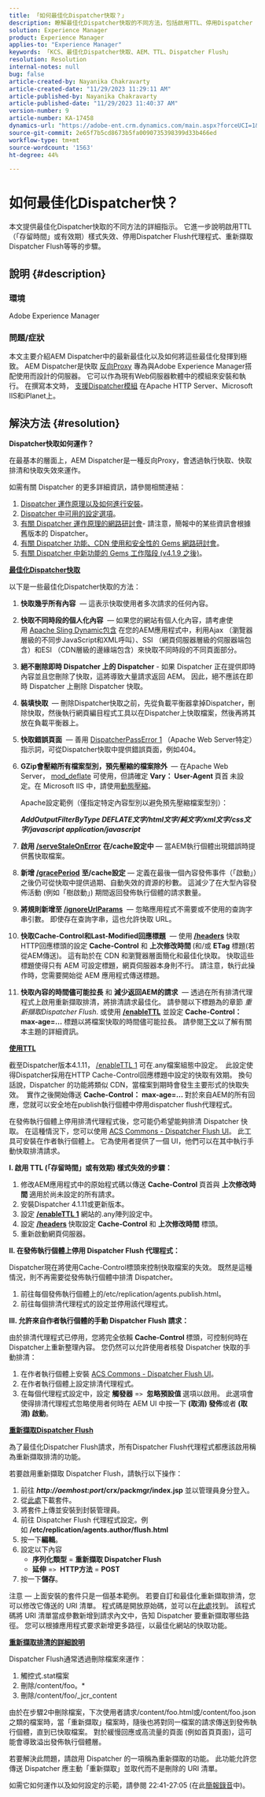 ```yaml
---
title: 「如何最佳化Dispatcher快取？」
description: 瞭解最佳化Dispatcher快取的不同方法，包括啟用TTL、停用Dispatcher Flush代理程式等。
solution: Experience Manager
product: Experience Manager
applies-to: "Experience Manager"
keywords: 「KCS、最佳化Dispatcher快取、AEM、TTL、Dispatcher Flush」
resolution: Resolution
internal-notes: null
bug: false
article-created-by: Nayanika Chakravarty
article-created-date: "11/29/2023 11:29:11 AM"
article-published-by: Nayanika Chakravarty
article-published-date: "11/29/2023 11:40:37 AM"
version-number: 9
article-number: KA-17458
dynamics-url: "https://adobe-ent.crm.dynamics.com/main.aspx?forceUCI=1&pagetype=entityrecord&etn=knowledgearticle&id=1166d980-aa8e-ee11-8179-6045bd006239"
source-git-commit: 2e65f7b5cd8673b5fa0090735398399d33b466ed
workflow-type: tm+mt
source-wordcount: '1563'
ht-degree: 44%

---
```


# 如何最佳化Dispatcher快？


本文提供最佳化Dispatcher快取的不同方法的詳細指示。 它進一步說明啟用TTL （「存留時間」或有效期）樣式失效、停用Dispatcher Flush代理程式、重新擷取Dispatcher Flush等等的步驟。

## 說明 {#description}


### <b>環境</b>

Adobe Experience Manager



### <b>問題/症狀</b>

本文主要介紹AEM Dispatcher中的最新最佳化以及如何將這些最佳化發揮到極致。 AEM Dispatcher是快取 [反向Proxy](https://stackoverflow.com/questions/224664/difference-between-proxy-server-and-reverse-proxy-server) 專為與Adobe Experience Manager搭配使用而設計的伺服器。 它可以作為現有Web伺服器軟體中的模組來安裝和執行。 在撰寫本文時， [支援Dispatcher模組](https://experienceleague.adobe.com/docs/experience-manager-dispatcher/using/getting-started/dispatcher-install.html) 在Apache HTTP Server、Microsoft IIS和iPlanet上。


## 解決方法 {#resolution}


<b>Dispatcher快取如何運作？</b>

在最基本的層面上，AEM Dispatcher是一種反向Proxy，會透過執行快取、快取排清和快取失效來運作。

如需有關 Dispatcher 的更多詳細資訊，請參閱相關連結：

1. [Dispatcher 運作原理以及如何進行安裝](https://experienceleague.adobe.com/docs/experience-manager-dispatcher/using/dispatcher.html)。
2. [Dispatcher 中可用的設定選項](https://experienceleague.adobe.com/docs/experience-manager-dispatcher/using/configuring/dispatcher-configuration.html?lang=zh-Hant)。
3. [有關 Dispatcher 運作原理的網路研討會](https://github.com/cqsupport/webinar-dispatchercache)- 請注意，簡報中的某些資訊會根據舊版本的 Dispatcher。
4. [有關 Dispatcher 功能、CDN 使用和安全性的 Gems 網路研討會](https://experienceleague.adobe.com/docs/experience-manager-gems-events/gems/gems2015/aem-dispatcher-caching-new-features-and-optimizations.html)。
5. [有關 Dispatcher 中新功能的 Gems 工作階段 (v4.1.9 之後)](https://experienceleague.adobe.com/docs/experience-manager-gems-events/gems/gems2014/aem-dispatcher.html)。


<u><b>最佳化Dispatcher快取</b></u>

以下是一些最佳化Dispatcher快取的方法：

1. <b>快取幾乎所有內容</b>  — 這表示快取使用者多次請求的任何內容。
2. <b>快取不同時段的個人化內容</b>  — 如果您的網站有個人化內容，請考慮使用 [Apache Sling Dynamic包含](https://experienceleague.adobe.com/docs/experience-manager-learn/foundation/development/set-up-sling-dynamic-include.html) 在您的AEM應用程式中，利用Ajax （瀏覽器層級的不同步JavaScript和XML呼叫）、SSI （網頁伺服器層級的伺服器端包含）和ESI （CDN層級的邊緣端包含）來快取不同時段的不同頁面部分。
3. <b>絕不刪除即時 Dispatcher 上的 Dispatcher</b> - 如果 Dispatcher 正在提供即時內容並且您刪除了快取，這將導致大量請求返回 AEM。  因此，絕不應該在即時 Dispatcher 上刪除 Dispatcher 快取。
4. <b>裝填快取 </b> — 刪除Dispatcher快取之前，先從負載平衡器拿掉Dispatcher，刪除快取，然後執行網頁編目程式工具以在Dispatcher上快取檔案，然後再將其放在負載平衡器上。
5. <b>快取錯誤頁面</b>  — 善用 [DispatcherPassError 1](https://helpx.adobe.com/tw/experience-manager/dispatcher/using/dispatcher-install.html#ApacheWebServer)<b> </b>（Apache Web Server特定）指示詞，可從Dispatcher快取中提供錯誤頁面，例如404。
6. <b>GZip會壓縮所有檔案型別，預先壓縮的檔案除外 </b> — 在Apache Web Server， [mod_deflate](https://httpd.apache.org/docs/2.4/mod/mod_deflate.html) 可使用，但請確定 <b>Vary： User-Agent </b>頁首<b> </b>未設定。在 Microsoft IIS 中，請使用[動態壓縮](https://learn.microsoft.com/en-us/iis/configuration/system.webserver/httpcompression/)。

   Apache設定範例（僅指定特定內容型別以避免預先壓縮檔案型別）：

   <b>*AddOutputFilterByType DEFLATE文字/html文字/純文字/xml文字/css文字/javascript application/javascript</b>*
7. <b>啟用 [/serveStaleOnError](https://helpx.adobe.com/tw/experience-manager/kb/ServeStaleContentOnError.html)</b> <b>在/cache設定中</b>  — 當AEM執行個體出現錯誤時提供舊快取檔案。
8. <b>新增 [/gracePeriod](https://docs.adobe.com/content/help/zh-Hant/experience-manager-dispatcher/using/configuring/dispatcher-configuration.html#configuring-the-dispatcher-cache-cache)</b> <b>至/cache設定</b>  — 定義在最後一個內容發佈事件（「啟動」）之後仍可從快取中提供過期、自動失效的資源的秒數。  這減少了在大型內容發佈活動 (例如「樹啟動」) 期間返回發佈執行個體的請求數量。
9. <b>將規則新增至 [/ignoreUrlParams](https://helpx.adobe.com/tw/experience-manager/dispatcher/using/dispatcher-configuration.html#IgnoringURLParameters)</b>  — 忽略應用程式不需要或不使用的查詢字串引數。  即使存在查詢字串，這也允許快取 URL。
10. <b>快取Cache-Control和Last-Modified回應標題</b>  — 使用<b> [/headers](https://helpx.adobe.com/tw/experience-manager/dispatcher/using/dispatcher-configuration.html#CachingHTTPResponseHeaders)</b> 快取HTTP回應標頭的設定 <b>Cache-Control</b> 和 <b>上次修改時間 </b>(和/或 <b>ETag</b> 標題(若從AEM傳送)。  這有助於在 CDN 和瀏覽器層面簡化和最佳化快取。  快取這些標題使得只有 AEM 可設定標題，網頁伺服器本身則不行。  請注意，執行此操作時，您需要開始從 AEM 應用程式傳送標題。
11. <b>快取內容的時間儘可能拉長</b> 和 <b>減少返回AEM的請求</b>  — 透過在所有排清代理程式上啟用重新擷取排清，將排清請求最佳化。 請參閱以下標題為的章節 *重新擷取Dispatcher Flush*. 或使用 [<b>/enableTTL</b>](https://experienceleague.adobe.com/docs/experience-manager-dispatcher/using/configuring/dispatcher-configuration.html?lang=en#configuring-time-based-cache-invalidation-enablettl) 並設定 <b>Cache-Control： max-age=...</b> 標題以將檔案快取的時間儘可能拉長。  請參閱[下文](https://experienceleague.adobe.com/docs/experience-manager-dispatcher/using/configuring/dispatcher-configuration.html?lang=en#configuring-time-based-cache-invalidation-enablettl)以了解有關本主題的詳細資訊。



<u><b>使用TTL</b></u>

截至Dispatcher版本4.1.11， [/enableTTL 1](https://experienceleague.adobe.com/docs/experience-manager-dispatcher/using/configuring/dispatcher-configuration.html?lang=en#configuring-time-based-cache-invalidation-enablettl) 可在.any檔案組態中設定。  此設定使得Dispatcher採用在HTTP Cache-Control回應標題中設定的快取有效期。  換句話說，Dispatcher 的功能將類似 CDN，當檔案到期時會發生主要形式的快取失效。  實作之後開始傳送 <b>Cache-Control： max-age=... </b>對於來自AEM的所有回應，您就可以安全地在publish執行個體中停用dispatcher flush代理程式。

在發佈執行個體上停用排清代理程式後，您可能仍希望能夠排清 Dispatcher 快取。  在這種情況下，您可以使用 [ACS Commons - Dispatcher Flush UI](https://adobe-consulting-services.github.io/acs-aem-commons/features/dispatcher-flush-ui/index.html)。  此工具可安裝在作者執行個體上。  它為使用者提供了一個 UI，他們可以在其中執行手動快取排清請求。

<b>I. 啟用 TTL (「存留時間」或有效期) 樣式失效的步驟：</b>

1. 修改AEM應用程式中的原始程式碼以傳送 <b>Cache-Control </b>頁首與 <b>上次修改時間 </b>適用於尚未設定的所有請求。
2. 安裝Dispatcher 4.1.11或更新版本。
3. 設定 <b>[/enableTTL 1](https://helpx.adobe.com/tw/experience-manager/dispatcher/using/dispatcher-configuration.html#ConfiguringTimeBasedCacheInvalidationenableTTL)</b> 網站的.any陣列設定中。
4. 設定 <b>[/headers](https://helpx.adobe.com/tw/experience-manager/dispatcher/using/dispatcher-configuration.html#CachingHTTPResponseHeaders) </b>快取設定 <b>Cache-Control</b> 和 <b>上次修改時間</b> 標頭。
5. 重新啟動網頁伺服器。


<b>II. 在發佈執行個體上停用 Dispatcher Flush 代理程式：</b>

Dispatcher現在將使用Cache-Control標頭來控制快取檔案的失效。  既然是這種情況，則不再需要從發佈執行個體中排清 Dispatcher。

1. 前往每個發佈執行個體上的/etc/replication/agents.publish.html。
2. 前往每個排清代理程式的設定並停用該代理程式。


<b>III. 允許來自作者執行個體的手動 Dispatcher Flush 請求：</b>

由於排清代理程式已停用，您將完全依賴 <b>Cache-Control </b>標頭，可控制何時在Dispatcher上重新整理內容。  您仍然可以允許使用者核發 Dispatcher 快取的手動排清：

1. 在作者執行個體上安裝 [ACS Commons - Dispatcher Flush UI](https://adobe-consulting-services.github.io/acs-aem-commons/features/dispatcher-flush-ui/index.html)。
2. 在作者執行個體上設定排清代理程式。
3. 在每個代理程式設定中，設定 <b>觸發器</b> =`>`  <b>忽略預設值 </b>選項以啟用。 此選項會使得排清代理程式忽略使用者何時在 AEM UI 中按一下 <b>(取消) 發佈</b>或者<b> (取消) 啟動</b>。


<u><b>重新擷取Dispatcher Flush</b></u>

為了最佳化Dispatcher Flush請求，所有Dispatcher Flush代理程式都應該啟用稱為重新擷取排清的功能。

若要啟用重新擷取 Dispatcher Flush，請執行以下操作：

1. 前往 <b>*http://aemhost:port*/crx/packmgr/index.jsp</b> 並以管理員身分登入。
2. 從[此處](https://github.com/cqsupport/webinar-dispatchercache/blob/master/packages/dispatcher-flush-refetch-samplecode-1.0.zip?raw=true)下載套件。
3. 將套件上傳並安裝到封裝管理員。
4. 前往 Dispatcher Flush 代理程式設定。例如 <b>/etc/replication/agents.author/flush.html</b>
5. 按一下<b>編輯</b>。
6. 設定以下內容
   - <b>序列化類型</b> = <b>重新擷取 Dispatcher Flush</b>
   - <b>延伸</b> =`>`  <b>HTTP方法</b> = <b>POST</b>
7. 按一下<b>儲存</b>。


注意 — 上面安裝的套件只是一個基本範例。  若要自訂和最佳化重新擷取排清，您可以修改它傳送的 URI 清單。  程式碼是開放原始碼，並可以在[此處](https://github.com/cqsupport/webinar-dispatchercache/tree/master/src/refetching-flush-agent/refetch-bundle)找到。  該程式碼將 URI 清單當成參數新增到請求內文中，告知 Dispatcher 要重新擷取哪些路徑。  您可以根據應用程式要求新增更多路徑，以最佳化網站的快取功能。


<u><b>重新擷取排清的詳細說明</b></u>

Dispatcher Flush通常透過刪除檔案來運作：

1. 觸控式.stat檔案
2. 刪除/content/foo。\*
3. 刪除/content/foo/_jcr_content


由於在步驟2中刪除檔案，下次使用者請求/content/foo.html或/content/foo.json之類的檔案時，當「重新擷取」檔案時，隨後也將對同一檔案的請求傳送到發佈執行個體，直到已快取檔案。  對於緩慢回應或高流量的頁面 (例如首頁頁面)，這可能會導致溢出發佈執行個體層。

若要解決此問題，請啟用 Dispatcher 的一項稱為重新擷取的功能。  此功能允許您傳送 Dispatcher 應主動「重新擷取」並取代而不是刪除的 URI 清單。

如需它如何運作以及如何設定的示範，請參閱 22:41-27:05 (在此[簡報錄音](https://my.adobeconnect.com/p7th2gf8k43)中)。
